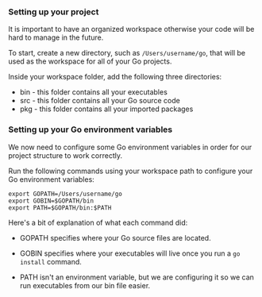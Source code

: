 ### Setting up your project 

It is important to have an organized workspace otherwise your code will be hard to manage in the future. 

To start, create a new directory, such as `/Users/username/go`, that will be used as the workspace for all of your Go projects. 

Inside your workspace folder, add the following three directories:

* bin - this folder contains all your executables
* src - this folder contains all your Go source code
* pkg - this folder contains all your imported packages

### Setting up your Go environment variables

We now need to configure some Go environment variables in order for our project structure to work correctly.

Run the following commands using your workspace path to configure your Go environment variables:

```shell
export GOPATH=/Users/username/go
export GOBIN=$GOPATH/bin
export PATH=$GOPATH/bin:$PATH

```
Here's a bit of explanation of what each command did:

* GOPATH specifies where your Go source files are located. 

* GOBIN specifies where your executables will live once you run a `go install` command. 

* PATH isn't an environment variable, but we are configuring it so we can run executables from our bin file easier.